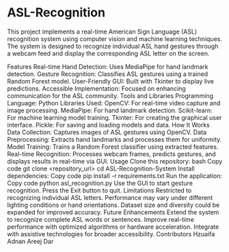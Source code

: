 # ASL-Recognition
This project implements a real-time American Sign Language (ASL) recognition system using computer vision and machine learning techniques. The system is designed to recognize individual ASL hand gestures through a webcam feed and display the corresponding ASL letter on the screen.

Features
Real-time Hand Detection: Uses MediaPipe for hand landmark detection.
Gesture Recognition: Classifies ASL gestures using a trained Random Forest model.
User-Friendly GUI: Built with Tkinter to display live predictions.
Accessible Implementation: Focused on enhancing communication for the ASL community.
Tools and Libraries
Programming Language: Python
Libraries Used:
OpenCV: For real-time video capture and image processing.
MediaPipe: For hand landmark detection.
Scikit-learn: For machine learning model training.
Tkinter: For creating the graphical user interface.
Pickle: For saving and loading models and data.
How It Works
Data Collection: Captures images of ASL gestures using OpenCV.
Data Preprocessing: Extracts hand landmarks and processes them for uniformity.
Model Training: Trains a Random Forest classifier using extracted features.
Real-time Recognition: Processes webcam frames, predicts gestures, and displays results in real-time via GUI.
Usage
Clone this repository:
bash
Copy code
git clone <repository_url>
cd ASL-Recognition-System
Install dependencies:
Copy code
pip install -r requirements.txt
Run the application:
Copy code
python asl_recognition.py
Use the GUI to start gesture recognition. Press the Exit button to quit.
Limitations
Restricted to recognizing individual ASL letters.
Performance may vary under different lighting conditions or hand orientations.
Dataset size and diversity could be expanded for improved accuracy.
Future Enhancements
Extend the system to recognize complete ASL words or sentences.
Improve real-time performance with optimized algorithms or hardware acceleration.
Integrate with assistive technologies for broader accessibility.
Contributors
Hzuaifa Adnan 
Areej Dar
